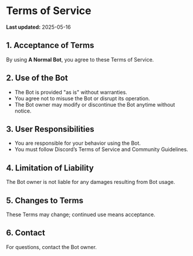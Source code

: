 # Terms of Service

**Last updated:** 2025-05-16

## 1. Acceptance of Terms

By using **A Normal Bot**, you agree to these Terms of Service.

## 2. Use of the Bot

- The Bot is provided "as is" without warranties.
- You agree not to misuse the Bot or disrupt its operation.
- The Bot owner may modify or discontinue the Bot anytime without notice.

## 3. User Responsibilities

- You are responsible for your behavior using the Bot.
- You must follow Discord’s Terms of Service and Community Guidelines.

## 4. Limitation of Liability

The Bot owner is not liable for any damages resulting from Bot usage.

## 5. Changes to Terms

These Terms may change; continued use means acceptance.

## 6. Contact

For questions, contact the Bot owner.
